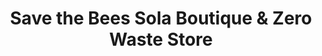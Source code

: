 ---
title: "Save the Bees Sola Boutique & Zero Waste Store"
url: /milford/save-the-bees-sola-boutique-und-zero-waste-store/
shop: Allgemein
---